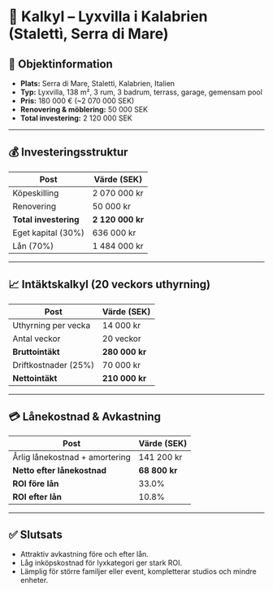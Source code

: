 # 🏡 Kalkyl – Lyxvilla i Kalabrien (Stalettì, Serra di Mare)

## 📍 Objektinformation
- **Plats:** Serra di Mare, Stalettì, Kalabrien, Italien
- **Typ:** Lyxvilla, 138 m², 3 rum, 3 badrum, terrass, garage, gemensam pool
- **Pris:** 180 000 € (~2 070 000 SEK)
- **Renovering & möblering:** 50 000 SEK
- **Total investering:** 2 120 000 SEK

---

## 💰 Investeringsstruktur

| Post                    | Värde (SEK)     |
|-------------------------|-----------------|
| Köpeskilling            | 2 070 000 kr    |
| Renovering              | 50 000 kr       |
| **Total investering**   | **2 120 000 kr**|
| Eget kapital (30%)      | 636 000 kr      |
| Lån (70%)               | 1 484 000 kr    |

---

## 📈 Intäktskalkyl (20 veckors uthyrning)

| Post                          | Värde (SEK)     |
|-------------------------------|-----------------|
| Uthyrning per vecka           | 14 000 kr       |
| Antal veckor                  | 20 veckor       |
| **Bruttointäkt**              | **280 000 kr**  |
| Driftkostnader (25%)          | 70 000 kr       |
| **Nettointäkt**               | **210 000 kr**  |

---

## 💳 Lånekostnad & Avkastning

| Post                          | Värde (SEK)     |
|-------------------------------|-----------------|
| Årlig lånekostnad + amortering| 141 200 kr      |
| **Netto efter lånekostnad**   | **68 800 kr**   |
| **ROI före lån**              | 33.0%           |
| **ROI efter lån**             | 10.8%           |

---

## ✅ Slutsats

- Attraktiv avkastning före och efter lån.
- Låg inköpskostnad för lyxkategori ger stark ROI.
- Lämplig för större familjer eller event, kompletterar studios och mindre enheter.
